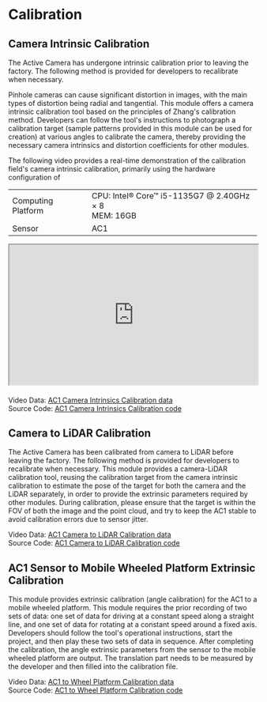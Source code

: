 # Calibration
## Camera Intrinsic Calibration
The Active Camera has undergone intrinsic calibration prior to leaving the factory. The following method is provided for developers to recalibrate when necessary.

Pinhole cameras can cause significant distortion in images, with the main types of distortion being radial and tangential. This module offers a camera intrinsic calibration tool based on the principles of Zhang's calibration method. Developers can follow the tool's instructions to photograph a calibration target (sample patterns provided in this module can be used for creation) at various angles to calibrate the camera, thereby providing the necessary camera intrinsics and distortion coefficients for other modules.

The following video provides a real-time demonstration of the calibration field's camera intrinsic calibration, primarily using the hardware configuration of

<table class="docutils align-default" style="width: 100%;">
    <tbody>
        <tr class="row-even centered-table-text">
            <td>Computing Platform</td>
            <td>CPU: Intel® Core™ i5-1135G7 @ 2.40GHz × 8 <br> MEM: 16GB</td>
        </tr>
        <tr class="row-odd centered-table-text">
            <td>Sensor</td>
            <td>AC1</td>
        </tr>
    </tbody>
</table>   

<div style="margin-bottom: 24px; position:relative; width:100%; padding-top: 56.25%;" class="video-container">
    <iframe src="https://cdn.robosense.cn/AC_wiki/camera_intrinsics_calib.mp4" allowfullscreen style="position:absolute; top:0; left:0; width:100%; height:100%;"></iframe>
</div>

Video Data: [AC1 Camera Intrinsics Calibration data](https://cdn.robosense.cn/AC_wiki/camera_intrinsics_calib.zip)   
Source Code: [AC1 Camera Intrinsics Calibration code](https://github.com/RoboSense-Robotics/robosense_ac_calibration)

## Camera to LiDAR Calibration
The Active Camera has been calibrated from camera to LiDAR before leaving the factory. The following method is provided for developers to recalibrate when necessary.
This module provides a camera-LiDAR calibration tool, reusing the calibration target from the camera intrinsic calibration to estimate the pose of the target for both the camera and the LiDAR separately, in order to provide the extrinsic parameters required by other modules. During calibration, please ensure that the target is within the FOV of both the image and the point cloud, and try to keep the AC1 stable to avoid calibration errors due to sensor jitter.

Video Data: [AC1 Camera to LiDAR Calibration data](https://cdn.robosense.cn/AC_wiki/camera_lidar_calib.zip)  
Source Code: [AC1 Camera to LiDAR Calibration code](https://github.com/RoboSense-Robotics/robosense_calibration_extrinsic)

## AC1 Sensor to Mobile Wheeled Platform Extrinsic Calibration
This module provides extrinsic calibration (angle calibration) for the AC1 to a mobile wheeled platform. This module requires the prior recording of two sets of data: one set of data for driving at a constant speed along a straight line, and one set of data for rotating at a constant speed around a fixed axis. Developers should follow the tool's operational instructions, start the project, and then play these two sets of data in sequence. After completing the calibration, the angle extrinsic parameters from the sensor to the mobile wheeled platform are output. The translation part needs to be measured by the developer and then filled into the calibration file.

Video Data: [AC1 to Wheel Platform Calibration data](https://cdn.robosense.cn/AC_wiki/calibration_extrinsic.zip)  
Source Code: [AC1 to Wheel Platform Calibration code](https://github.com/RoboSense-Robotics/robosense_calibration_extrinsic)
